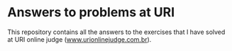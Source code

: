 # Answers to problems at URI

This repository contains all the answers to the exercises that I have solved at URI online judge (www.urionlinejudge.com.br).
